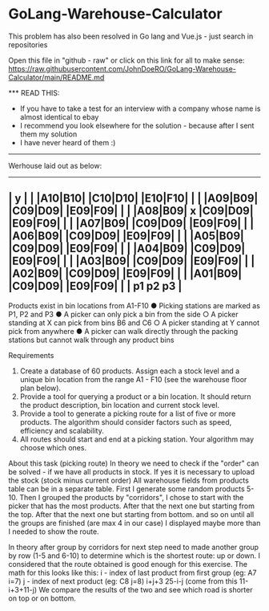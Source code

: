 # GoLang-Warehouse-Calculator

This problem has also been resolved in Go lang and Vue.js - just search in repositories


Open this file in "github - raw" or click on this link for all to make sense:
https://raw.githubusercontent.com/JohnDoeRO/GoLang-Warehouse-Calculator/main/README.md


*** READ THIS:
* If you have to take a test for an interview with a company whose name is almost identical to ebay
* I recommend you look elsewhere for the solution - because after I sent them my solution
* I have never heard of them :)
***

Werhouse laid out as below:
_________________________________________
|          y                            |
|   |A10|B10|   |C10|D10|   |E10|F10|   |
|   |A09|B09|   |C09|D09|   |E09|F09|   |
|   |A08|B09| x |C09|D09|   |E09|F09|   |
|   |A07|B09|   |C09|D09|   |E09|F09|   |
|   |A06|B09|   |C09|D09|   |E09|F09|   |
|   |A05|B09|   |C09|D09|   |E09|F09|   |
|   |A04|B09|   |C09|D09|   |E09|F09|   |
|   |A03|B09|   |C09|D09|   |E09|F09|   |
|   |A02|B09|   |C09|D09|   |E09|F09|   |
|   |A01|B09|   |C09|D09|   |E09|F09|   |
|    p1          p2          p3         |
-----------------------------------------

Products exist in bin locations from A1-F10
● Picking stations are marked as P1, P2 and P3
● A picker can only pick a bin from the side
    ○ A picker standing at X can pick from bins B6 and C6
    ○ A picker standing at Y cannot pick from anywhere
● A picker can walk directly through the packing stations but cannot walk through any product bins


Requirements
1. Create a database of 60 products. Assign each a stock level and a unique bin location from the range A1 - F10 (see the warehouse floor plan below).
2. Provide a tool for querying a product or a bin location. It should return the product description, bin location and current stock level.
3. Provide a tool to generate a picking route for a list of five or more products. The algorithm should consider factors such as speed, efficiency and scalability.
4. All routes should start and end at a picking station. Your algorithm may choose which ones.


About this task (picking route)
In theory we need to check if the "order" can be solved - if we have all products in stock.
If yes it is necessary to upload the stock (stock minus current order)
All warehouse fields from products table can be in a separate table.
First I generate some random products 5-10.
Then I grouped the products by "corridors", I chose to start with the picker that has the most products.
After that the next one but starting from the top.
After that the next one but starting from bottom.
and so on until all the groups are finished (are max 4 in our case)
I displayed maybe more than I needed to show the route.

In theory after group by corridors for next step need to made another group by row (1-5 and 6-10) to determine which is the shortest route: up or down.
I considered that the route obtained is good enough for this exercise.
The math for this looks like this:
i - index of last product from first group (eg: A7 i=7)
j - index of next product (eg: C8 j=8)
i+j+3
25-i-j (come from this 11-i+3+11-j)
We compare the results of the two and see which road is shorter on top or on bottom.